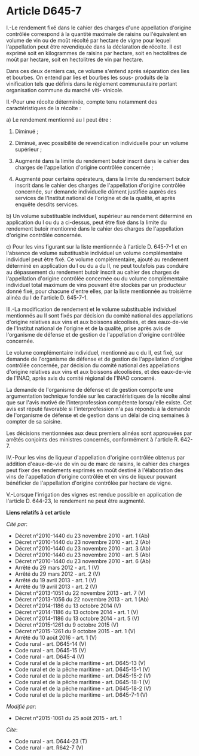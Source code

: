 # Article D645-7

I.-Le rendement fixé dans le cahier des charges d'une appellation d'origine contrôlée correspond à la quantité maximale de
raisins ou l'équivalent en volume de vin ou de moût récolté par hectare de vigne pour lequel l'appellation peut être
revendiquée dans la déclaration de récolte. Il est exprimé soit en kilogrammes de raisins par hectare, soit en hectolitres de
moût par hectare, soit en hectolitres de vin par hectare. 

Dans ces deux derniers cas, ce volume s'entend après séparation des lies et bourbes. On entend par lies et bourbes les sous-
produits de la vinification tels que définis dans le règlement communautaire portant organisation commune du marché viti-
vinicole. 

II.-Pour une récolte déterminée, compte tenu notamment des caractéristiques de la récolte : 

a) Le rendement mentionné au I peut être : 

1. Diminué ; 

2. Diminué, avec possibilité de revendication individuelle pour un volume supérieur ; 

3. Augmenté dans la limite du rendement butoir inscrit dans le cahier des charges de l'appellation d'origine contrôlée
concernée ; 

4. Augmenté pour certains opérateurs, dans la limite du rendement butoir inscrit dans le cahier des charges de l'appellation
d'origine contrôlée concernée, sur demande individuelle dûment justifiée auprès des services de l'Institut national de
l'origine et de la qualité, et après enquête desdits services. 

b) Un volume substituable individuel, supérieur au rendement déterminé en application du I ou du a ci-dessus, peut être fixé
dans la limite du rendement butoir mentionné dans le cahier des charges de l'appellation d'origine contrôlée concernée. 

c) Pour les vins figurant sur la liste mentionnée à l'article D. 645-7-1 et en l'absence de volume substituable individuel un
volume complémentaire individuel peut être fixé. Ce volume complémentaire, ajouté au rendement déterminé en application du I
ou du a du II, ne peut toutefois pas conduire au dépassement du rendement butoir inscrit au cahier des charges de
l'appellation d'origine contrôlée concernée ou du volume complémentaire individuel total maximum de vins pouvant être stockés
par un producteur donné fixé, pour chacune d'entre elles, par la liste mentionnée au troisième alinéa du I de l'article D.
645-7-1. 

III.-La modification de rendement et le volume substituable individuel mentionnés au II sont fixés par décision du comité
national des appellations d'origine relatives aux vins et aux boissons alcoolisés, et des eaux-de-vie de l'Institut national
de l'origine et de la qualité, prise après avis de l'organisme de défense et de gestion de l'appellation d'origine contrôlée
concernée. 

Le volume complémentaire individuel, mentionné au c du II, est fixé, sur demande de l'organisme de défense et de gestion de
l'appellation d'origine contrôlée concernée, par décision du comité national des appellations d'origine relatives aux vins et
aux boissons alcoolisées, et des eaux-de-vie de l'INAO, après avis du comité régional de l'INAO concerné. 

La demande de l'organisme de défense et de gestion comporte une argumentation technique fondée sur les caractéristiques de la
récolte ainsi que sur l'avis motivé de l'interprofession compétente lorsqu'elle existe. Cet avis est réputé favorable si
l'interprofession n'a pas répondu à la demande de l'organisme de défense et de gestion dans un délai de cinq semaines à
compter de sa saisine. 

Les décisions mentionnées aux deux premiers alinéas sont approuvées par arrêtés conjoints des ministres concernés,
conformément à l'article R. 642-7. 

IV.-Pour les vins de liqueur d'appellation d'origine contrôlée obtenus par addition d'eaux-de-vie de vin ou de marc de
raisins, le cahier des charges peut fixer des rendements exprimés en moût destiné à l'élaboration des vins de l'appellation
d'origine contrôlée et en vins de liqueur pouvant bénéficier de l'appellation d'origine contrôlée par hectare de vigne. 

V.-Lorsque l'irrigation des vignes est rendue possible en application de l'article D. 644-23, le rendement ne peut être
augmenté.

**Liens relatifs à cet article**

_Cité par_:

  - Décret n°2010-1440 du 23 novembre 2010 - art. 1 (Ab)
  - Décret n°2010-1440 du 23 novembre 2010 - art. 2 (Ab)
  - Décret n°2010-1440 du 23 novembre 2010 - art. 3 (Ab)
  - Décret n°2010-1440 du 23 novembre 2010 - art. 5 (Ab)
  - Décret n°2010-1440 du 23 novembre 2010 - art. 6 (Ab)
  - Arrêté du 29 mars 2012 - art. 1 (V)
  - Arrêté du 29 mars 2012 - art. 2 (V)
  - Arrêté du 19 avril 2013 - art. 1 (V)
  - Arrêté du 19 avril 2013 - art. 2 (V)
  - Décret n°2013-1051 du 22 novembre 2013 - art. 7 (V)
  - Décret n°2013-1056 du 22 novembre 2013 - art. 1 (Ab)
  - Décret n°2014-1186 du 13 octobre 2014 (V)
  - Décret n°2014-1186 du 13 octobre 2014 - art. 1 (V)
  - Décret n°2014-1186 du 13 octobre 2014 - art. 5 (V)
  - Décret n°2015-1261 du 9 octobre 2015 (V)
  - Décret n°2015-1261 du 9 octobre 2015 - art. 1 (V)
  - Arrêté du 10 août 2016 - art. 1 (V)
  - Code rural - art. D645-14 (V)
  - Code rural - art. D645-15 (V)
  - Code rural - art. D645-4 (V)
  - Code rural et de la pêche maritime - art. D645-13 (V)
  - Code rural et de la pêche maritime - art. D645-15-1 (V)
  - Code rural et de la pêche maritime - art. D645-15-2 (V)
  - Code rural et de la pêche maritime - art. D645-18-1 (V)
  - Code rural et de la pêche maritime - art. D645-18-2 (V)
  - Code rural et de la pêche maritime - art. D645-7-1 (V)

_Modifié par_:

  - Décret n°2015-1061 du 25 août 2015 - art. 1

_Cite_:

  - Code rural - art. D644-23 (T)
  - Code rural - art. R642-7 (V)
